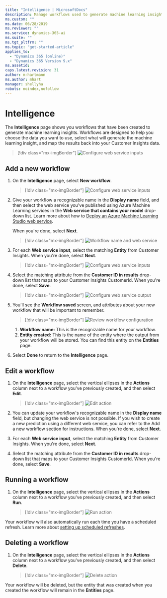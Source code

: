 ```yaml
---
title: "Intelligence | MicrosoftDocs"
description: Manage workflows used to generate machine learning insights
ms.custom: ""
ms.date: 06/28/2019
ms.reviewer: ""
ms.service: dynamics-365-ai
ms.suite: ""
ms.tgt_pltfrm: ""
ms.topic: "get-started-article"
applies_to: 
  - "Dynamics 365 (online)"
  - "Dynamics 365 Version 9.x"
ms.assetid: 
caps.latest.revision: 31
author: m-hartmann
ms.author: mhart
manager: shellyha
robots: noindex,nofollow
---
```

# Intelligence 
The **Intelligence** page shows you workflows that have been created to generate machine learning insights.  Workflows are designed to help you choose the data you want to use, select what will generate the machine learning insight, and map the results back into your Customer Insights data.

> [!div class="mx-imgBorder"] 
> ![Configure web service inputs](media/intelligence-main.png "Configure web service inputs")

## Add a new workflow

1. On the **Intelligence** page, select **New workflow**.

   > [!div class="mx-imgBorder"] 
   > ![Configure web service inputs](media/intelligence-newworkflow.png "Configure web service inputs")

2. Give your workflow a recognizable name in the **Display name** field, and then select the web service you've published using Azure Machine Learning services in the **Web service that contains your model** drop-down list.  Learn more about how to [Deploy an Azure Machine Learning Studio web service](https://docs.microsoft.com/azure/machine-learning/studio/publish-a-machine-learning-web-service).

   When you're done, select **Next**.

   > [!div class="mx-imgBorder"] 
   > ![Workflow name and web service](media/intelligence-screen1.png "Workflow name and web service")

3. For each **Web service input**, select the matching **Entity** from Customer Insights. When you're done, select **Next**.

   > [!div class="mx-imgBorder"] 
   > ![Configure web service inputs](media/intelligence-screen2.png "Configure web service inputs")

4. Select the matching attribute from the **Customer ID in results** drop-down list that maps to your Customer Insights CustomerId. When you're done, select **Save**.

   > [!div class="mx-imgBorder"] 
   > ![Configure web service output](media/intelligence-screen3.png "Configure web service output")

5. You'll see the **Workflow saved** screen, and attributes about your new workflow that will be important to remember.

   > [!div class="mx-imgBorder"] 
   > ![Review workflow configuration](media/intelligence-screen4.png "Review workflow configuration")

   1. **Workflow name:** This is the recognizable name for your workflow.
   2. **Entity created:** This is the name of the entity where the output from your workflow will be stored. You can find this entity on the **Entities** page.

6. Select **Done** to return to the **Intelligence** page.

## Edit a workflow

1. On the **Intelligence** page, select the vertical ellipses in the **Actions** column next to a workflow you've previously created, and then select **Edit**.

   > [!div class="mx-imgBorder"] 
   > ![Edit action](media/intelligence-action-edit.png "Edit action")

2. You can update your workflow's recognizable name in the **Display name** field, but changing the web service is not possible. If you wish to create a new prediction using a different web service, you can refer to the Add a new workflow section for instructions. When you're done, select **Next**.

3. For each **Web service input**, select the matching **Entity** from Customer Insights. When you're done, select **Next**.

4. Select the matching attribute from the **Customer ID in results** drop-down list that maps to your Customer Insights CustomerId. When you're done, select **Save**.

## Running a workflow

1. On the **Intelligence** page, select the vertical ellipses in the **Actions** column next to a workflow you've previously created, and then select **Run**.

   > [!div class="mx-imgBorder"] 
   > ![Run action](media/intelligence-action-run.png "Run action")

Your workflow will also automatically run each time you have a scheduled refresh. Learn more about [setting up scheduled refreshes](https://docs.microsoft.com/dynamics365/ai/customer-insights/pm-settings#schedule-tab).

## Deleting a workflow

1. On the **Intelligence** page, select the vertical ellipses in the **Actions** column next to a workflow you've previously created, and then select **Delete**.

   > [!div class="mx-imgBorder"] 
   > ![Delete action](media/intelligence-action-delete.png "Delete action")

Your workflow will be deleted, but the entity that was created when you created the workflow will remain in the **Entities** page.

